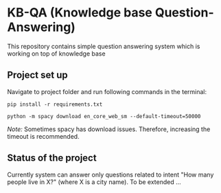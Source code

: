 # KB-QA (Knowledge base Question-Answering)
This repository contains simple question answering system which is working on top of knowledge base

## Project set up

Navigate to project folder and run following commands in the terminal:

`pip install -r requirements.txt`

`python -m spacy download en_core_web_sm --default-timeout=50000`

*Note:* Sometimes spacy has download issues. Therefore, increasing the timeout is recommended.

## Status of the project

Currently system can answer only questions related to intent "How many people live in X?" (where X is a city name). To be extended ...
